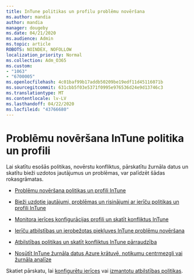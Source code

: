```yaml
---
title: InTune politikas un profilu problēmu novēršana
ms.author: mandia
author: mandia
manager: dougeby
ms.date: 04/21/2020
ms.audience: Admin
ms.topic: article
ROBOTS: NOINDEX, NOFOLLOW
localization_priority: Normal
ms.collection: Adm_O365
ms.custom:
- "1063"
- "6700005"
ms.openlocfilehash: 4c01baf99b17addb50209be19edf11d45116071b
ms.sourcegitcommit: 631cbb5f03e5371f0995e976536d24e9d13746c3
ms.translationtype: MT
ms.contentlocale: lv-LV
ms.lasthandoff: 04/22/2020
ms.locfileid: "43766680"
---
```

# <a name="troubleshooting-intune-policy-and-profiles"></a>Problēmu novēršana InTune politika un profili

Lai skatītu esošās politikas, novērstu konfliktus, pārskatītu žurnāla datus un skatītu bieži uzdotos jautājumus un problēmas, var palīdzēt šādas rokasgrāmatas.

- [Problēmu novēršana politikas un profili InTune](https://docs.microsoft.com/intune/troubleshoot-policies-in-microsoft-intune)

- [Bieži uzdotie jautājumi, problēmas un risinājumi ar ierīču politikas un profili InTune](https://docs.microsoft.com/intune/device-profile-troubleshoot)

- [Monitora ierīces konfigurācijas profili un skatīt konfliktus InTune](https://docs.microsoft.com/intune/device-profile-monitor)

- [Ierīču atbilstības un ierobežotas piekļuves InTune problēmu novēršana](https://docs.microsoft.com/intune/troubleshoot-conditional-access)

- [Atbilstības politikas un skatīt konfliktus InTune pārraudzība](https://docs.microsoft.com/intune/compliance-policy-monitor)

- [Nosūtīt InTune žurnāla datus Azure krātuvē, notikumu centrmezgli vai žurnāla analīze](https://docs.microsoft.com/intune/review-logs-using-azure-monitor)

Skatiet pārskatu, lai [konfigurētu ierīces](https://docs.microsoft.com/intune/device-profiles) vai [izmantotu atbilstības politikas](https://docs.microsoft.com/intune/device-compliance-get-started).